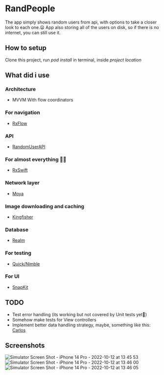 # RandPeople 

The app simply shows random users from api, with options to take a closer look to each one.😦
App also storing all of the users on disk, so if there is no internet, you can still use it.

## How to setup
Clone this project, run _pod install_ in terminal, inside _project location_

## What did i use

### Architecture
- MVVM With flow coordinators
### For navigation
- [RxFlow](https://github.com/RxSwiftCommunity/RxFlow)
### API
- [RandomUserAPI](https://randomuser.me)
### For almost everything 😵‍💫
- [RxSwift](https://github.com/ReactiveX/RxSwift)
### Network layer
- [Moya](https://github.com/Moya/Moya)
### Image downloading and caching 
- [Kingfisher](https://github.com/onevcat/Kingfisher)
### Database
- [Realm](https://github.com/realm/realm-swift)
### For testing 
- [Quick/Nimble](https://github.com/Quick/Nimble)
### For UI
- [SnapKit](https://github.com/SnapKit/SnapKit)

## TODO
- Test error handling (its working but not covered by Unit tests yet🫠)
- Somehow make tests for View controllers 
- Implement better data handling strategy, maybe, something like this: [Carlos](https://github.com/spring-media/Carlos)

## Screenshots

![Simulator Screen Shot - iPhone 14 Pro - 2022-10-12 at 13 45 53](https://user-images.githubusercontent.com/77747763/195327537-1b29fe53-ff03-4553-a683-dfdb9ec6e4db.png)
![Simulator Screen Shot - iPhone 14 Pro - 2022-10-12 at 13 46 00](https://user-images.githubusercontent.com/77747763/195327550-8b89f2e1-21c8-4c57-9592-f414cd48f63a.png)
![Simulator Screen Shot - iPhone 14 Pro - 2022-10-12 at 13 46 05](https://user-images.githubusercontent.com/77747763/195327566-1e8ed5c6-c7ea-41b0-a483-64b0a9d420dc.png)
